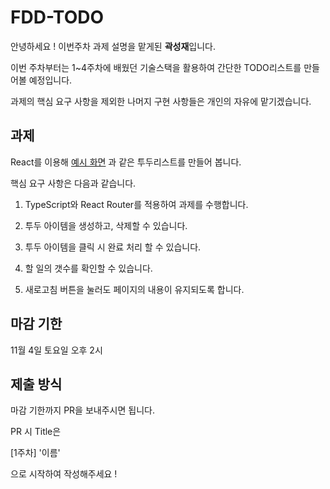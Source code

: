 # FDD-TODO
안녕하세요 ! 이번주차 과제 설명을 맡게된 **곽성재**입니다.

이번 주차부터는 1~4주차에 배웠던 기술스택을 활용하여 간단한 TODO리스트를 만들어볼 예정입니다.

과제의 핵심 요구 사항을 제외한 나머지 구현 사항들은 개인의 자유에 맡기겠습니다. 

## 과제

React를 이용해 [예시 화면](https://react-todolist-ruddy.vercel.app/) 과 같은 투두리스트를 만들어 봅니다.

핵심 요구 사항은 다음과 같습니다.

1. TypeScript와 React Router를 적용하여 과제를 수행합니다.

2. 투두 아이템을 생성하고, 삭제할 수 있습니다.

3. 투두 아이템을 클릭 시 완료 처리 할 수 있습니다.

4. 할 일의 갯수를 확인할 수 있습니다.

5. 새로고침 버튼을 눌러도 페이지의 내용이 유지되도록 합니다. 

## 마감 기한

11월 4일 토요일 오후 2시 


## 제출 방식

마감 기한까지 PR을 보내주시면 됩니다. 

PR 시 Title은 

[1주차] '이름'

으로 시작하여 작성해주세요 ! 


